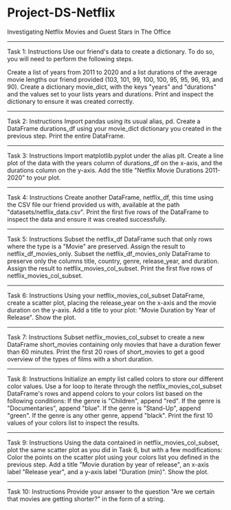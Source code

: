 # Project-DS-Netflix
Investigating Netflix Movies and Guest Stars in The Office

----------

Task 1: Instructions
Use our friend's data to create a dictionary. To do so, you will need to perform the following steps.

Create a list of years from 2011 to 2020 and a list durations of the average movie lengths our friend provided (103, 101, 99, 100, 100, 95, 95, 96, 93, and 90).
Create a dictionary movie_dict, with the keys "years" and "durations" and the values set to your lists years and durations.
Print and inspect the dictionary to ensure it was created correctly.

----------

Task 2: Instructions
Import pandas using its usual alias, pd.
Create a DataFrame durations_df using your movie_dict dictionary you created in the previous step.
Print the entire DataFrame.

----------

Task 3: Instructions
Import matplotlib.pyplot under the alias plt.
Create a line plot of the data with the years column of durations_df on the x-axis, and the durations column on the y-axis.
Add the title "Netflix Movie Durations 2011-2020" to your plot.

----------

Task 4: Instructions
Create another DataFrame, netflix_df, this time using the CSV file our friend provided us with, available at the path "datasets/netflix_data.csv".
Print the first five rows of the DataFrame to inspect the data and ensure it was created successfully.

----------

Task 5: Instructions
Subset the netflix_df DataFrame such that only rows where the type is a "Movie" are preserved. Assign the result to netflix_df_movies_only.
Subset the netflix_df_movies_only DataFrame to preserve only the columns title, country, genre, release_year, and duration. Assign the result to netflix_movies_col_subset.
Print the first five rows of netflix_movies_col_subset.

----------

Task 6: Instructions
Using your netflix_movies_col_subset DataFrame, create a scatter plot, placing the release_year on the x-axis and the movie duration on the y-axis.
Add a title to your plot: "Movie Duration by Year of Release".
Show the plot.

----------

Task 7: Instructions
Subset netflix_movies_col_subset to create a new DataFrame short_movies containing only movies that have a duration fewer than 60 minutes.
Print the first 20 rows of short_movies to get a good overview of the types of films with a short duration.

----------

Task 8: Instructions
Initialize an empty list called colors to store our different color values.
Use a for loop to iterate through the netflix_movies_col_subset DataFrame's rows and append colors to your colors list based on the following conditions:
If the genre is "Children", append "red".
If the genre is "Documentaries", append "blue".
If the genre is "Stand-Up", append "green".
If the genre is any other genre, append "black".
Print the first 10 values of your colors list to inspect the results.

----------

Task 9: Instructions
Using the data contained in netflix_movies_col_subset, plot the same scatter plot as you did in Task 6, but with a few modifications:
Color the points on the scatter plot using your colors list you defined in the previous step.
Add a title "Movie duration by year of release", an x-axis label "Release year", and a y-axis label "Duration (min)".
Show the plot.


----------

Task 10: Instructions
Provide your answer to the question "Are we certain that movies are getting shorter?" in the form of a string.

